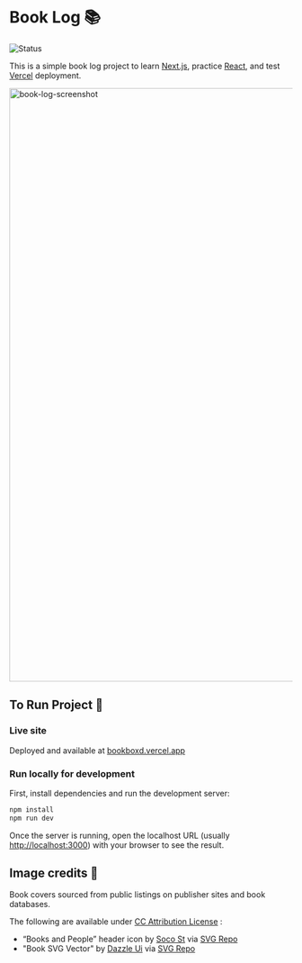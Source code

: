 # Book Log 📚
![Status](https://img.shields.io/badge/status-in--development-yellow)

This is a simple book log project to learn [Next.js](https://nextjs.org), practice [React](https://react.dev/), and test [Vercel](https://vercel.com) deployment.

<img width="1703" height="1055" alt="book-log-screenshot" src="https://github.com/user-attachments/assets/76456d24-a16a-4932-b602-d127b84fd768" />

## To Run Project 🚀

### Live site

Deployed and available at [bookboxd.vercel.app](https://bookboxd.vercel.app)

### Run locally for development

First, install dependencies and run the development server:

```bash
npm install
npm run dev
```

Once the server is running, open the localhost URL (usually [http://localhost:3000](http://localhost:3000)) with your browser to see the result.

## Image credits 🎨

Book covers sourced from public listings on publisher sites and book databases.

The following are available under [CC Attribution License](https://creativecommons.org/licenses/by/4.0/) :

- “Books and People” header icon by [Soco St](https://soco-st.com/?ref=svgrepo.com) via [SVG Repo](https://www.svgrepo.com/)
- "Book SVG Vector" by [Dazzle Ui](https://dazzleui.gumroad.com/l/dazzleiconsfree?ref=svgrepo.com) via [SVG Repo](https://www.svgrepo.com/)
